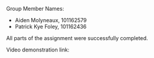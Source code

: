 Group Member Names:
- Aiden Molyneaux, 101162579
- Patrick Kye Foley, 101162436

All parts of the assignment were successfully completed.

Video demonstration link: 